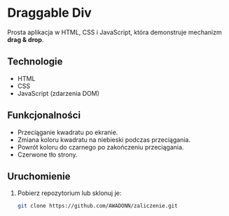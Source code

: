 # Draggable Div

Prosta aplikacja w HTML, CSS i JavaScript, która demonstruje mechanizm **drag & drop**.

## Technologie
- HTML
- CSS
- JavaScript (zdarzenia DOM)

## Funkcjonalności
- Przeciąganie kwadratu po ekranie.
- Zmiana koloru kwadratu na niebieski podczas przeciągania.
- Powrót koloru do czarnego po zakończeniu przeciągania.
- Czerwone tło strony.

## Uruchomienie
1. Pobierz repozytorium lub sklonuj je:
   ```bash
   git clone https://github.com/AWADONN/zaliczenie.git